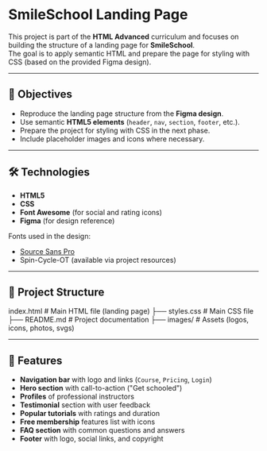 # SmileSchool Landing Page

This project is part of the **HTML Advanced** curriculum and focuses on building the structure of a landing page for **SmileSchool**.  
The goal is to apply semantic HTML and prepare the page for styling with CSS (based on the provided Figma design).

---

## 📌 Objectives
- Reproduce the landing page structure from the **Figma design**.
- Use semantic **HTML5 elements** (`header`, `nav`, `section`, `footer`, etc.).
- Prepare the project for styling with CSS in the next phase.
- Include placeholder images and icons where necessary.

---

## 🛠️ Technologies
- **HTML5**
- **CSS**   
- **Font Awesome** (for social and rating icons)  
- **Figma** (for design reference)  

Fonts used in the design:
- [Source Sans Pro](https://fonts.google.com/specimen/Source+Sans+Pro)  
- Spin-Cycle-OT (available via project resources)  

---

## 📂 Project Structure
index.html # Main HTML file (landing page)
├── styles.css # Main CSS file
├── README.md # Project documentation
├── images/ # Assets (logos, icons, photos, svgs)


---

## 🔑 Features
- **Navigation bar** with logo and links (`Course`, `Pricing`, `Login`)  
- **Hero section** with call-to-action ("Get schooled")  
- **Profiles** of professional instructors  
- **Testimonial** section with user feedback  
- **Popular tutorials** with ratings and duration  
- **Free membership** features list with icons  
- **FAQ section** with common questions and answers  
- **Footer** with logo, social links, and copyright  


